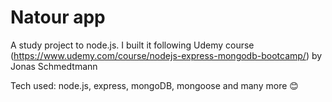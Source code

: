# Natour app

A study project to node.js. I built it following Udemy course (https://www.udemy.com/course/nodejs-express-mongodb-bootcamp/) by Jonas Schmedtmann

Tech used: node.js, express, mongoDB, mongoose and many more 😊
